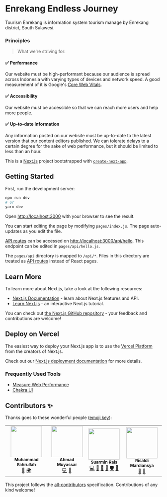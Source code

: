 # Enrekang Endless Journey

Tourism Enrekang is information system tourism manage by Enrekang district, South Sulawesi.

### Principles

> What we're striving for:

#### ✅ Performance

Our website must be high-performant because our audience is spread across Indonesia with varying types of devices and network speed. A good measurement of it is Google's [Core Web Vitals](https://web.dev/vitals/).

#### ✅ Accessibility

Our website must be accessible so that we can reach more users and help more people.

#### ✅ Up-to-date Information

Any information posted on our website must be up-to-date to the latest version that our content editors published. We can tolerate delays to a certain degree for the sake of web performance, but it should be limited to less than an hour.

This is a [Next.js](https://nextjs.org/) project bootstrapped with [`create-next-app`](https://github.com/vercel/next.js/tree/canary/packages/create-next-app).

## Getting Started

First, run the development server:

```bash
npm run dev
# or
yarn dev
```

Open [http://localhost:3000](http://localhost:3000) with your browser to see the result.

You can start editing the page by modifying `pages/index.js`. The page auto-updates as you edit the file.

[API routes](https://nextjs.org/docs/api-routes/introduction) can be accessed on [http://localhost:3000/api/hello](http://localhost:3000/api/hello). This endpoint can be edited in `pages/api/hello.js`.

The `pages/api` directory is mapped to `/api/*`. Files in this directory are treated as [API routes](https://nextjs.org/docs/api-routes/introduction) instead of React pages.

## Learn More

To learn more about Next.js, take a look at the following resources:

- [Next.js Documentation](https://nextjs.org/docs) - learn about Next.js features and API.
- [Learn Next.js](https://nextjs.org/learn) - an interactive Next.js tutorial.

You can check out [the Next.js GitHub repository](https://github.com/vercel/next.js/) - your feedback and contributions are welcome!

## Deploy on Vercel

The easiest way to deploy your Next.js app is to use the [Vercel Platform](https://vercel.com/new?utm_medium=default-template&filter=next.js&utm_source=create-next-app&utm_campaign=create-next-app-readme) from the creators of Next.js.

Check out our [Next.js deployment documentation](https://nextjs.org/docs/deployment) for more details.

### Frequently Used Tools

- [Measure Web Performance](https://web.dev/measure)
- [Chakra UI](https://chakra-ui.com/)

## Contributors ✨

Thanks goes to these wonderful people ([emoji key](https://allcontributors.org/docs/en/emoji-key)):

<!-- ALL-CONTRIBUTORS-LIST:START - Do not remove or modify this section -->
<!-- prettier-ignore-start -->
<!-- markdownlint-disable -->
<table>
  <tr>
    <td align="center"><a href="https://github.com/MuhammadFahrul09">
        <img src="https://avatars.githubusercontent.com/u/108345250?v=4" width="100px;" alt=""/><br /><sub><b>Muhammad Fahrullah</b></sub></a><br />
        <a href="#projectManagement" title="Documentation">📖</a>
        <a href="#translation" title="Translation">🌍</a>
    </td>
    <td align="center"><a href="https://github.com/Yassar021">
        <img src="https://avatars.githubusercontent.com/u/23151286?v=4" width="100px;" alt=""/><br /><sub><b>Ahmad Muyassar</b></sub></a><br />
        <a href="https://github.com/Yassar021/enrekang/commits" title="Code">💻</a> 
        <a href="#projectManagement" title="Documentation">📖</a> 
    </td>
    <td align="center"><a href="https://github.com/suarminrais">
        <img src="https://avatars.githubusercontent.com/u/44806239?v=4" width="100px;" alt=""/><br /><sub><b>Suarmin Rais</b></sub></a><br />
        <a href="https://github.com/Yassar021/enrekang/commits?author=suarminrais" title="Code">💻</a>
        <a href="#maintenance" title="Maintenance">🚧</a> 
        <a href="#projectManagement" title="Project Management">📆</a> 
        <a href="https://github.com/Yassar021/enrekang/commits?author=suarminrais" title="Reviewed Pull Requests">👀</a> 
        <a href="#security" title="Security">🛡️</a> <a href="#tool" title="Tools">🔧</a> 
    </td>
    <td align="center"><a href="https://github.com/Risaldi17">
        <img src="https://avatars.githubusercontent.com/u/107495908?v=4" width="100px;" alt=""/><br /><sub><b>Risaldi Mardiansya</b></sub></a><br />
        <a href="#design" title="Design">🎨</a>
        <a href="#ideas" title="Ideas, Planning, & Feedback">🤔</a> 
    </td>
  </tr>
</table>

<!-- markdownlint-restore -->
<!-- prettier-ignore-end -->

<!-- ALL-CONTRIBUTORS-LIST:END -->

This project follows the [all-contributors](https://github.com/all-contributors/all-contributors) specification. Contributions of any kind welcome!
